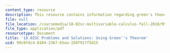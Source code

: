 ```yaml
---
content_type: resource
description: This resource contains information regarding green's theorem.
file: null
file_location: /coursemedia/18-02sc-multivariable-calculus-fall-2010/99c0fdc48184236765ea1507917f5d15_MIT18_02SC_pb_65_comb.pdf
file_type: application/pdf
resourcetype: Document
title: '18.02SC Problems and Solutions: Using Green''s Theorem'
uid: 99c0fdc4-8184-2367-65ea-1507917f5d15
---
```

